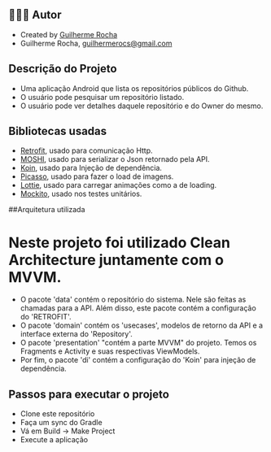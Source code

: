 
 ## 👨🏻‍💻 Autor
- Created by [Guilherme Rocha](https://www.linkedin.com/in/guilherme-rocha-396458a6/)
- Guilherme Rocha, guilhermerocs@gmail.com


## Descrição do Projeto
- Uma aplicação Android que lista os repositórios públicos do Github.
- O usuário pode pesquisar um repositório listado.
- O usuário pode ver detalhes daquele repositório e do Owner do mesmo.


## Bibliotecas usadas
- [Retrofit](https://square.github.io/retrofit/), usado para comunicação Http.
- [MOSHI](https://github.com/square/moshi), usado para serializar o Json retornado pela API.
- [Koin](https://insert-koin.io/), usado para Injeção de dependência. 
- [Picasso](https://github.com/square/picasso), usado para fazer o load de imagens.
- [Lottie](https://github.com/airbnb/lottie-android), usado para carregar animações como a de loading.
- [Mockito](https://site.mockito.org/), usado nos testes unitários.


##Arquitetura utilizada
# Neste projeto foi utilizado Clean Architecture juntamente com o MVVM. 
- O pacote 'data' contém o repositório do sistema. Nele são feitas as chamadas para a API. Além disso, este pacote contém a configuração do 'RETROFIT'.
- O pacote 'domain' contém os 'usecases', modelos de retorno da API e a interface externa do 'Repository'.
- O pacote 'presentation' "contém a parte MVVM" do projeto. Temos os Fragments e Activity e suas respectivas ViewModels.
- Por fim, o pacote 'di' contém a configuração do 'Koin' para injeção de dependência.



## Passos para executar o projeto
- Clone este repositório
- Faça um sync do Gradle
- Vá em Build -> Make Project
- Execute a aplicação
